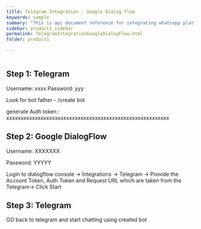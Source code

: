 ```yaml
---
title: Telegram Integration - Google Dialog Flow
keywords: sample
summary: "This is api document reference for integrating whatsapp platform with chatbot via google dialogdflow..."
sidebar: product1_sidebar
permalink: TelegramIntegrationGoogleDialogFlow.html
folder: product1

---
```


``````

``````

Step 1: Telegram
------------------------------

Username: xxxx
Password: yyy

Look for bot father - /create bot 

generate Auth token : xxxxxxxxxxxxxxxxxxxxxxxxxxxxxxxxxxxxxxxxxxxxxxxxxxxxxxxxx


Step 2: Google DialogFlow
--------------------------------

Username: XXXXXXX

Password: YYYYY


Login to dialogflow console -> Integrations -> Telegram -> Provide the Account Token, Auth Token and Request URL which are taken from the Telegram-> Click Start


Step 3: Telegram
---------------------------------

GO back to telegram and start chatting using created bot